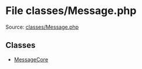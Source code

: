 File classes/Message.php
=========

Source: [classes/Message.php](https://github.com/PrestaShop/PrestaShop/blob/1.5.0.1/classes/Message.php)


Classes
-------

* [MessageCore](class.MessageCore.md)

